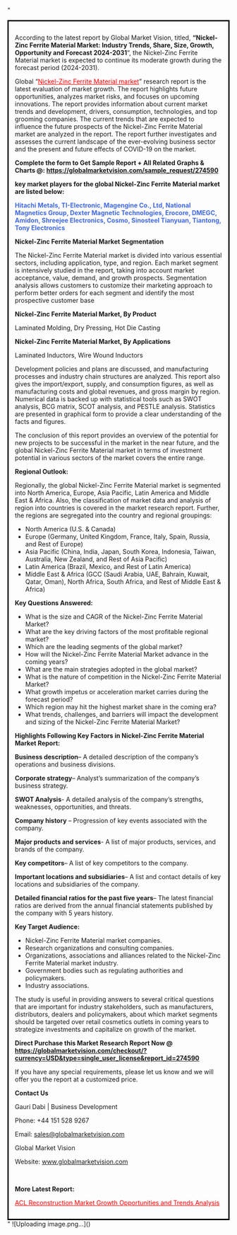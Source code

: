"<div style='border: 3px solid black; padding: 1em;'>

According to the latest report by Global Market Vision, titled, <strong>“Nickel-Zinc Ferrite Material Market: Industry Trends, Share, Size, Growth, Opportunity and Forecast 2024-2031</strong>“, the Nickel-Zinc Ferrite Material market is expected to continue its moderate growth during the forecast period (2024-2031).

Global “<a style='color: #ff0000;' href='https://globalmarketvision.com/reports/global-nickel-zinc-ferrite-material-market/274590'>Nickel-Zinc Ferrite Material market</a>” research report is the latest evaluation of market growth. The report highlights future opportunities, analyzes market risks, and focuses on upcoming innovations. The report provides information about current market trends and development, drivers, consumption, technologies, and top grooming companies. The current trends that are expected to influence the future prospects of the Nickel-Zinc Ferrite Material market are analyzed in the report. The report further investigates and assesses the current landscape of the ever-evolving business sector and the present and future effects of COVID-19 on the market.

<strong>Complete the form to Get Sample Report + All Related Graphs &amp; Charts @: <a style='color: #ff0000;' href='https://globalmarketvision.com/sample_request/274590?utm_source=linkedinPulse&utm_medium=SN&utm_campaign=SN'><strong>https://globalmarketvision.com/sample_request/274590</strong></a></strong>

<strong>key market players for the global Nickel-Zinc Ferrite Material market are listed below:</strong>

<strong style='color: #4169e1;'>Hitachi Metals, TI-Electronic, Magengine Co., Ltd, National Magnetics Group, Dexter Magnetic Technologies, Erocore, DMEGC, Amidon, Shreejee Electronics, Cosmo, Sinosteel Tianyuan, Tiantong, Tony Electronics</strong>

<strong>Nickel-Zinc Ferrite Material Market Segmentation</strong>

The Nickel-Zinc Ferrite Material market is divided into various essential sectors, including application, type, and region. Each market segment is intensively studied in the report, taking into account market acceptance, value, demand, and growth prospects. Segmentation analysis allows customers to customize their marketing approach to perform better orders for each segment and identify the most prospective customer base

<strong>Nickel-Zinc Ferrite Material Market, By Product</strong>

Laminated Molding, Dry Pressing, Hot Die Casting

<strong>Nickel-Zinc Ferrite Material Market, By Applications</strong>

Laminated Inductors, Wire Wound Inductors

Development policies and plans are discussed, and manufacturing processes and industry chain structures are analyzed. This report also gives the import/export, supply, and consumption figures, as well as manufacturing costs and global revenues, and gross margin by region. Numerical data is backed up with statistical tools such as SWOT analysis, BCG matrix, SCOT analysis, and PESTLE analysis. Statistics are presented in graphical form to provide a clear understanding of the facts and figures.

The conclusion of this report provides an overview of the potential for new projects to be successful in the market in the near future, and the global Nickel-Zinc Ferrite Material market in terms of investment potential in various sectors of the market covers the entire range.

<strong>Regional Outlook:</strong>

Regionally, the global Nickel-Zinc Ferrite Material market is segmented into North America, Europe, Asia Pacific, Latin America and Middle East &amp; Africa. Also, the classification of market data and analysis of region into countries is covered in the market research report. Further, the regions are segregated into the country and regional groupings:
<ul>
  <li>North America (U.S. &amp; Canada)</li>
  <li>Europe (Germany, United Kingdom, France, Italy, Spain, Russia, and Rest of Europe)</li>
  <li>Asia Pacific (China, India, Japan, South Korea, Indonesia, Taiwan, Australia, New Zealand, and Rest of Asia Pacific)</li>
  <li>Latin America (Brazil, Mexico, and Rest of Latin America)</li>
  <li>Middle East &amp; Africa (GCC (Saudi Arabia, UAE, Bahrain, Kuwait, Qatar, Oman), North Africa, South Africa, and Rest of Middle East &amp; Africa)</li>
</ul>
<strong>Key Questions Answered:</strong>
<ul>
  <li>What is the size and CAGR of the Nickel-Zinc Ferrite Material Market?</li>
  <li>What are the key driving factors of the most profitable regional market?</li>
  <li>Which are the leading segments of the global market?</li>
  <li>How will the Nickel-Zinc Ferrite Material Market advance in the coming years?</li>
  <li>What are the main strategies adopted in the global market?</li>
  <li>What is the nature of competition in the Nickel-Zinc Ferrite Material Market?</li>
  <li>What growth impetus or acceleration market carries during the forecast period?</li>
  <li>Which region may hit the highest market share in the coming era?</li>
  <li>What trends, challenges, and barriers will impact the development and sizing of the Nickel-Zinc Ferrite Material Market?</li>
</ul>
<strong>Highlights Following Key Factors in Nickel-Zinc Ferrite Material Market Report:</strong>

<strong>Business description</strong>– A detailed description of the company’s operations and business divisions.

<strong>Corporate strategy</strong>– Analyst’s summarization of the company’s business strategy.

<strong>SWOT Analysis</strong>- A detailed analysis of the company’s strengths, weaknesses, opportunities, and threats.

<strong>Company history</strong> – Progression of key events associated with the company.

<strong>Major products and services</strong>- A list of major products, services, and brands of the company.

<strong>Key competitors</strong>– A list of key competitors to the company.

<strong>Important locations and subsidiaries</strong>– A list and contact details of key locations and subsidiaries of the company.

<strong>Detailed financial ratios for the past five years</strong>– The latest financial ratios are derived from the annual financial statements published by the company with 5 years history.

<strong>Key Target Audience:</strong>
<ul>
  <li>Nickel-Zinc Ferrite Material market companies.</li>
  <li>Research organizations and consulting companies.</li>
  <li>Organizations, associations and alliances related to the Nickel-Zinc Ferrite Material market industry.</li>
  <li>Government bodies such as regulating authorities and policymakers.</li>
  <li>Industry associations.</li>
</ul>
The study is useful in providing answers to several critical questions that are important for industry stakeholders, such as manufacturers, distributors, dealers and policymakers, about which market segments should be targeted over retail cosmetics outlets in coming years to strategize investments and capitalize on growth of the market.

<strong>Direct Purchase this Market Research Report Now @ </strong><strong><a style='color: #ff0000;' href='https://globalmarketvision.com/checkout/?currency=USD&type=single_user_license&report_id=274590?utm_source=linkedinPulse&utm_medium=SN&utm_campaign=SN'><strong>https://globalmarketvision.com/checkout/?currency=USD&type=single_user_license&report_id=274590</strong></a></strong>

If you have any special requirements, please let us know and we will offer you the report at a customized price.
<p id='ember58' class='ember-view reader-content-blocks__paragraph'><strong>Contact Us</strong></p>
<p id='ember59' class='ember-view reader-content-blocks__paragraph'>Gauri Dabi | Business Development</p>
<p id='ember60' class='ember-view reader-content-blocks__paragraph'>Phone: +44 151 528 9267</p>
Email: <a href='mailto:sales@globalmarketvision.com'>sales@globalmarketvision.com</a>

Global Market Vision

Website: <a href='http://www.globalmarketvision.com'>www.globalmarketvision.com</a>

&nbsp;

<strong>More Latest Report:</strong>

<a style='color: #ff0000;' href='https://medium.com/@namratasonawane27/acl-reconstruction-market-growth-opportunities-and-trends-analysis-a3aac844332f'>ACL Reconstruction Market Growth Opportunities and Trends Analysis</a>

</div>"
![Uploading image.png…]()
